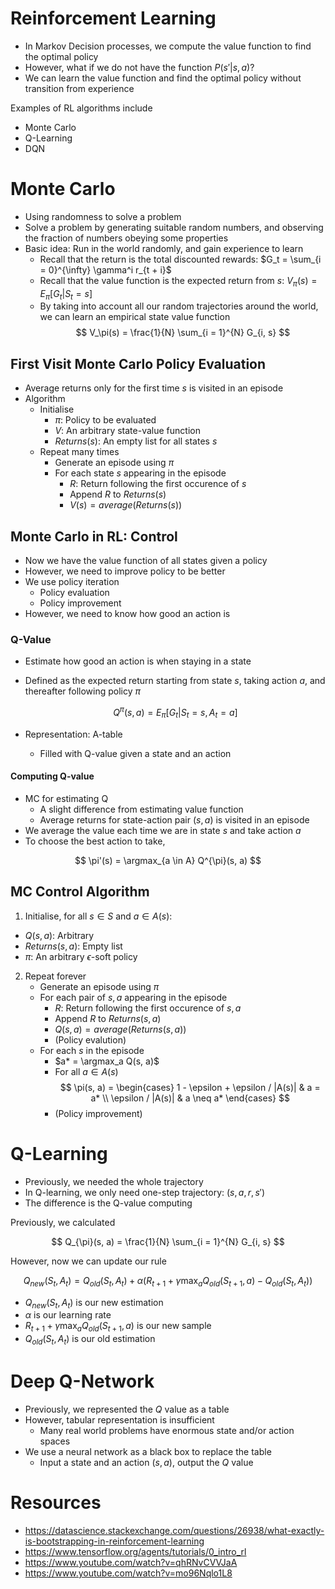 # Reinforcement Learning

-   In Markov Decision processes, we compute the value function to find the optimal policy
-   However, what if we do not have the function $P(s' | s, a)$?
-   We can learn the value function and find the optimal policy without transition from experience

Examples of RL algorithms include

-   Monte Carlo
-   Q-Learning
-   DQN

# Monte Carlo

-   Using randomness to solve a problem
-   Solve a problem by generating suitable random numbers, and observing the fraction of numbers obeying some properties
-   Basic idea: Run in the world randomly, and gain experience to learn
    -   Recall that the return is the total discounted rewards: $G_t = \sum_{i = 0}^{\infty} \gamma^i r_{t + i}$
    -   Recall that the value function is the expected return from $s$: $V_\pi(s) = E_\pi [G_t | S_t = s]$
    -   By taking into account all our random trajectories around the world, we can learn an empirical state value function
        $$
            V_\pi(s) = \frac{1}{N} \sum_{i = 1}^{N} G_{i, s}
        $$

## First Visit Monte Carlo Policy Evaluation

-   Average returns only for the first time $s$ is visited in an episode
-   Algorithm
    -   Initialise
        -   $\pi$: Policy to be evaluated
        -   $V$: An arbitrary state-value function
        -   $Returns(s)$: An empty list for all states $s$
    -   Repeat many times
        -   Generate an episode using $\pi$
        -   For each state $s$ appearing in the episode
            -   $R$: Return following the first occurence of $s$
            -   Append $R$ to $Returns(s)$
            -   $V(s) = average(Returns(s))$

## Monte Carlo in RL: Control

-   Now we have the value function of all states given a policy
-   However, we need to improve policy to be better
-   We use policy iteration
    -   Policy evaluation
    -   Policy improvement
-   However, we need to know how good an action is

### Q-Value

-   Estimate how good an action is when staying in a state
-   Defined as the expected return starting from state $s$, taking action $a$, and thereafter following policy $\pi$

    $$
        Q^{\pi}(s, a) = E_{\pi} [G_t | S_t = s, A_t = a]
    $$

-   Representation: A-table
    -   Filled with Q-value given a state and an action

#### Computing Q-value

-   MC for estimating Q
    -   A slight difference from estimating value function
    -   Average returns for state-action pair $(s, a)$ is visited in an episode
-   We average the value each time we are in state $s$ and take action $a$
-   To choose the best action to take,

$$
    \pi'(s) = \argmax_{a \in A} Q^{\pi}(s, a)
$$

## MC Control Algorithm

1. Initialise, for all $s \in S$ and $a \in A(s)$:

-   $Q(s, a)$: Arbitrary
-   $Returns(s, a)$: Empty list
-   $\pi$: An arbitrary $\epsilon$-soft policy

2. Repeat forever
    - Generate an episode using $\pi$
    - For each pair of $s, a$ appearing in the episode
        - $R$: Return following the first occurence of $s, a$
        - Append $R$ to $Returns(s, a)$
        - $Q(s, a) = average(Returns(s, a))$
        - (Policy evalution)
    - For each $s$ in the episode
        - $a* = \argmax_a Q(s, a)$
        - For all $a \in A(s)$
            $$
            \pi(s, a) = \begin{cases}
                1 - \epsilon + \epsilon / |A(s)| & a = a* \\
                \epsilon / |A(s)| & a \neq a*
            \end{cases}
            $$
        - (Policy improvement)

# Q-Learning

-   Previously, we needed the whole trajectory
-   In Q-learning, we only need one-step trajectory: $(s, a, r, s')$
-   The difference is the Q-value computing

Previously, we calculated

$$
Q_{\pi}(s, a) = \frac{1}{N} \sum_{i = 1}^{N} G_{i, s}
$$

However, now we can update our rule

$$
Q_{new}(S_t, A_t) = Q_{old}(S_t, A_t) + \alpha (R_{t + 1} + \gamma \max_{a} Q_{old}(S_{t + 1}, a) - Q_{old}(S_t, A_t))
$$

-   $Q_{new}(S_t, A_t)$ is our new estimation
-   $\alpha$ is our learning rate
-   $R_{t + 1} + \gamma \max_{a} Q_{old}(S_{t + 1}, a)$ is our new sample
-   $Q_{old}(S_t, A_t)$ is our old estimation

# Deep Q-Network

-   Previously, we represented the $Q$ value as a table
-   However, tabular representation is insufficient
    -   Many real world problems have enormous state and/or action spaces
-   We use a neural network as a black box to replace the table
    -   Input a state and an action $(s, a)$, output the $Q$ value

# Resources

-   https://datascience.stackexchange.com/questions/26938/what-exactly-is-bootstrapping-in-reinforcement-learning
-   https://www.tensorflow.org/agents/tutorials/0_intro_rl
-   https://www.youtube.com/watch?v=qhRNvCVVJaA
-   https://www.youtube.com/watch?v=mo96Nqlo1L8
